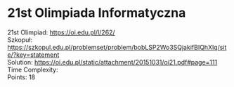 # 21st Olimpiada Informatyczna
21st Olimpiad: https://oi.edu.pl/l/262/ <br />
Szkopuł:  https://szkopul.edu.pl/problemset/problem/bobLSP2Wo3SQjakifBIQhXlq/site/?key=statement<br />
Solution: https://oi.edu.pl/static/attachment/20151031/oi21.pdf#page=111 <br />
Time Complexity: <br />
Points: 18<br />